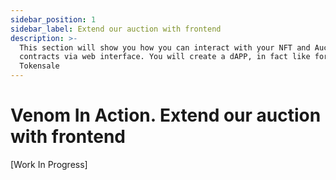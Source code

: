 ```yaml
---
sidebar_position: 1
sidebar_label: Extend our auction with frontend
description: >-
  This section will show you how you can interact with your NFT and Auction
  contracts via web interface. You will create a dAPP, in fact like for
  Tokensale
---
```


# Venom In Action. Extend our auction with frontend

\[Work In Progress]
